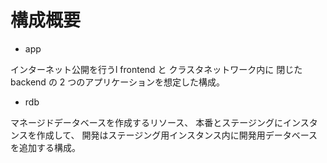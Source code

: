 # 構成概要

* app

インターネット公開を行うl frontend と クラスタネットワーク内に
閉じた backend の 2 つのアプリケーションを想定した構成。

* rdb

マネージドデータベースを作成するリソース、
本番とステージングにインスタンスを作成して、
開発はステージング用インスタンス内に開発用データベースを追加する構成。
